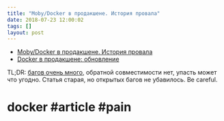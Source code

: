 ```yaml
---
title: "Moby/Docker в продакшене. История провала"
date: 2018-07-23 12:00:02
tags: []
layout: post
---
```


+ [Moby/Docker в продакшене. История провала](https://habr.com/post/332450/)
+ [Docker в продакшене: обновление](https://habr.com/post/346430/)

TL;DR: [багов очень много](https://github.com/moby/moby/issues), обратной совместимости нет, упасть может что угодно. Статья старая, но открытых багов не убавилось. Be careful.

# docker #article #pain

